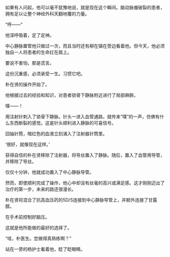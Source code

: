 如果有人问起，他可以毫不犹豫地说，就是现在这个瞬间。脑动脉瘤破裂的患者，拥有足以让整个神经外科天翻地覆的力量。

“呼——”

他深呼吸着，定了定神。

中心静脉置管他只做过一次，而且当时还有柳在镇在旁边看着他。但今天，他必须独自一人将患者的生命扛在肩上。

要说不害怕，那是谎言。

这份沉重感，必须承受一生。习惯它吧。

朴在贤的操作开始了。

他根据过去的经验和知识，对患者锁骨下静脉附近进行了局部麻醉。

噗——！

用注射针刺入了锁骨下静脉。针头一进入血管通路，就传来“噗”的一声，仿佛有什么东西断裂的感觉。这是针头顺利进入静脉的可喜信号。

回抽针筒，暗红色的血液立刻涌入了注射器针筒里。

‘很好，就像现在这样。’

获得自信的朴在贤移除了注射器，将导丝置入了静脉。随后，置入了血管用导管，并移除了导丝。

仅仅十分钟，他就成功置入了中心静脉导管。

然而，即使顺利完成了操作，他心中却没有丝毫的高兴或满足感。这才刚刚迈出了治疗的第一步，未来的路还很漫长。

朴在贤将混合了抗高血压药的5D/S连接到中心静脉导管上，并额外连接了甘露醇。

在手术前控制好脑压。

这就是他所能做的最好的选择了。

“哇，朴医生。您做得真熟练啊？”

站在一旁的杨护士看着他，眨了眨眼睛。